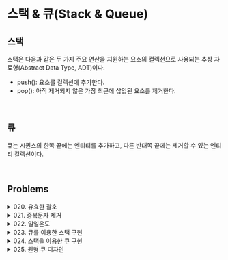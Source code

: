 # 스택 & 큐(Stack & Queue)
## 스택
스택은 다음과 같은 두 가지 주요 연산을 지원하는 요소의 컬렉션으로 사용되는 추상 자료형(Abstract Data Type, ADT)이다.
- push(): 요소를 컬렉션에 추가한다.
- pop(): 아직 제거되지 않은 가장 최근에 삽입된 요소를 제거한다.

</br>

## 큐
큐는 시퀀스의 한쪽 끝에는 엔티티를 추가하고, 다른 반대쪽 끝에는 제거할 수 있는 엔티티 컬렉션이다.

</br>

## Problems
<details>
<summary>020. 유효한 괄호</summary>
<div markdown='1'>

---
1. 스택 일치 여부 판별
```python
def isValid(self, s: str) -> bool:
    stack = []
    table = {
        ')': '(',
        ']': '[',
        '}': '{'
    }

    # 스택 이용 예외 처리 및 일치 여부 판별
    for char in s:
        if char not in table:
            stack.append(char)
        elif not stack or table[char] != stack.pop():
            return False
    
    return len(stack) == 0
```
---
</div>
</details>


<details>
<summary>021. 중복문자 제거</summary>
<div markdown='1'>

---
1. 재귀를 이용한 분리
```python
def removeDuplicateLetters(self, s: str) -> str:
    # 집합으로 정렬
    for char in sorted(set(s)):
        suffix = s[s.index(char): ]
        # 전체 집합과 접미사 집합이 일치할 때 분리 진행
        if set(s) == set(suffix):
            return char + removeDuplicateLetters(suffix.replace(char, ''))
    return ''
```
- lexicographical order: 사전에서 가장 먼저 찾을 수 있는 순서
- 중복 문자를 제외한 알파벳 순으로 문자열 입력값을 모두 정렬한 다음, 가장 빠른 접미사 a부터 접미사 suffix를 분리하여 확인한다.

2. 스택을 이용한 문자 제거
```python
from collections import Counter
def removeDuplicateLetters(self, s: str) -> str:
    counter, seen, stack = Counter(s), set(), []

    for char in s:
        counter[char] -= 1
        if char in seen:
            continue
        # 뒤에 붙일 문자가 남아 있다면 스택에서 제거
        while stack and char < stack[-1] and counter[stack[-1]] > 0:
            seen.remove(stack.pop())
        stack.append(char)
        seen.add(char)

    return ''.join(stack)
```
- 만일 현재 문자 char가 스택에 쌓여 있는 문자(이전 문자보다 앞선 문자)이고, 뒤에 다시 붙일 문자가 남아 있다면(카운터가 0 이상이라면), 쌓아둔 걸 꺼내서 없앤다.
---
</div>
</details>


<details>
<summary>022. 일일온도</summary>
<div markdown='1'>

---
1. 스택 값 비교
```python
def dailyTemperatures(self, temperatures: List[int]) -> List[int]:
    answer = [0] * len(temperatures)
    stack = []
    for i, cur in enumerate(temperatures):
        # 현재 온도가 스택 값보다 높다면 정답 처리
        while stack and cur > temperatures[stack[-1]]:
            last = stack.pop()
            answer[last] = i - last
        stack.append(i)

    return answer
```
---
</div>
</details>


<details>
<summary>023. 큐를 이용한 스택 구현</summary>
<div markdown='1'>

---
1. push()할 때 큐를 이용해 재정렬
```python
from collections import deque

class MyStack:
    def __init__(self):
        self.q = deque()
    
    def push(self, x):
        self.q.append(x)
        # 요소 삽입 후 매 앞에 두는 상태로 재정렬
        for _ in range(len(self.q) - 1):
            self.q.append(self.q.popleft())
    
    def pop(self):
        return self.q.popleft()
    
    def top(self):
        return self.q[0]
    
    def empty(self):
        return len(self.q) == 0
```
---
</div>
</details>


<details>
<summary>024. 스택을 이용한 큐 구현</summary>
<div markdown='1'>

---
1. 스택 2개 사용
```python
class MyQueue:
    def __init__(self):
        self.input = []
        self.output = []

    def push(self, x):
        self.input.append(x)
    
    def pop(self):
        self.peek()
        return self.output.pop()
    
    def peek(self):
        # output이 없으면 모두 재입력
        if not self.output:
            while self.input:
                self.output.append(self.input.pop())
        return self.output[-1]
    
    def empty(self):
        return self.input == [] and self.output == []
```
---
</div>
</details>


<details>
<summary>025. 원형 큐 디자인</summary>
<div markdown='1'>

---
1. 배열을 이용한 풀이
```python
class MyCircularQueue:
    def __init__(self, k: int):
        self.q = [None] * k
        self.maxlen = k
        self.p1 = 0
        self.p2 = 0
    
    # enQueue(): rear 포인터 이동
    def enQueue(self, value: int) -> bool:
        if self.q[self.p2] is None:
            self.q[self.p2] = value
            self.p2 = (self.p2 + 1) % self.maxlen
            return True
        else:
            return False
    
    # deQueue(): front 포인터 이동
    def deQueue(self) -> bool:
        if self.q[self.p1] is None:
            return False
        else:
            self.q[self.p1] = None
            self.p1 = (self.p1 + 1) % self.maxlen
            return True
    
    def Front(self) -> int:
        return -1 if self.q[self.p1] is None else self.q[self.p1]
    
    def Rear(self) -> int:
        return -1 if self.q[self.p2 - 1] is None else self.q[self.p2 - 1]
    
    def isEmpty(self) -> bool:
        return self.p1 == self.p2 and self.q[self.p1] is None
    
    def isFull(self) -> bool:
        return self.p1 == self.p2 and self.q[self.p1] is not None
```
---
</div>
</details>